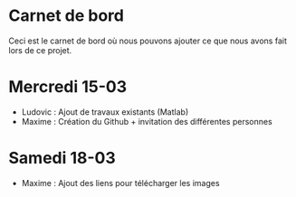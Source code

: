# Carnet de bord

Ceci est le carnet de bord où nous pouvons ajouter ce que nous avons fait lors de ce projet.

# Mercredi 15-03 

* Ludovic : Ajout de travaux existants (Matlab)
* Maxime : Création du Github + invitation des différentes personnes

# Samedi 18-03

* Maxime : Ajout des liens pour télécharger les images